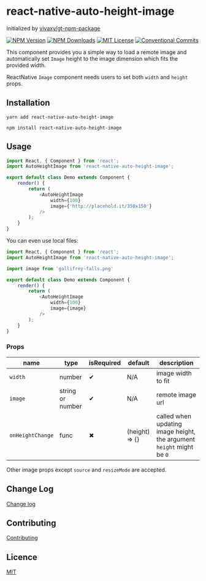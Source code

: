 # react-native-auto-height-image

Initialized by [vivaxy/gt-npm-package](https://github.com/vivaxy/gt-npm-package)

[![NPM Version](http://img.shields.io/npm/v/react-native-auto-height-image.svg?style=flat-square)](https://www.npmjs.com/package/react-native-auto-height-image)
[![NPM Downloads](https://img.shields.io/npm/dt/react-native-auto-height-image.svg?style=flat-square)](https://www.npmjs.com/package/react-native-auto-height-image)
[![MIT License](https://img.shields.io/npm/l/react-native-auto-height-image.svg?style=flat-square)](./LICENSE)
[![Conventional Commits](https://img.shields.io/badge/Conventional%20Commits-1.0.0-yellow.svg?style=flat-square)](https://conventionalcommits.org)

This component provides you a simple way to load a remote image and automatically set `Image` height to the image dimension which fits the provided width.

ReactNative `Image` component needs users to set both `width` and `height` props.

## Installation

`yarn add react-native-auto-height-image`

`npm install react-native-auto-height-image`

## Usage

```js
import React, { Component } from 'react';
import AutoHeightImage from 'react-native-auto-height-image';

export default class Demo extends Component {
    render() {
        return (
            <AutoHeightImage
                width={100}
                image={'http://placehold.it/350x150'}
            />
        );
    }
}
```

You can even use local files:

```js
import React, { Component } from 'react';
import AutoHeightImage from 'react-native-auto-height-image';

import image from 'gallifrey-falls.png'

export default class Demo extends Component {
    render() {
        return (
            <AutoHeightImage
                width={100}
                image={image}
            />
        );
    }
}
```

### Props

| name              | type             | isRequired    | default           | description                                                           |
| ---               | ---              | ---           | ---               | ---                                                                   |
| `width`           | number           | ✔             | N/A               | image width to fit                                                    |
| `image`           | string or number | ✔             | N/A               | remote image url                                                      |
| `onHeightChange`  | func             | ✖             | (height) => {}    | called when updating image height, the argument `height` might be `0` |

Other image props except `source` and `resizeMode` are accepted.

## Change Log

[Change log](./CHANGELOG.md)

## Contributing

[Contributing](./CONTRIBUTING.md)

## Licence

[MIT](./LICENSE)
